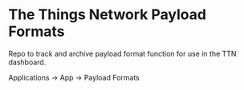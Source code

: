 # The Things Network Payload Formats

Repo to track and archive payload format function for use in the TTN dashboard.

Applications -> App -> Payload Formats
